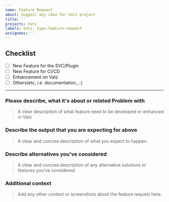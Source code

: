 ```yaml
---
name: Feature Request
about: Suggest any idea for Vatz project
title: ''
projects: Vatz
labels: Vatz, type:feature-request
assignees: ''
---
```


## Checklist
- [ ] New Feature for the SVC/Plugin
- [ ] New Feature for CI/CD
- [ ] Enhancement on Vatz
- [ ] Others(etc, i.e. documentation,...)
---

### **Please describe, what it's about or related Problem with**
> A clear description of what feature need to be developed or enhanced in Vatz 



### **Describe the output that you are expecting for above**
> A clear and concise description of what you expect to happen.



### **Describe alternatives you've considered**
> A clear and concise description of any alternative solutions or features you've considered.



### **Additional context**
> Add any other context or screenshots about the feature request here.